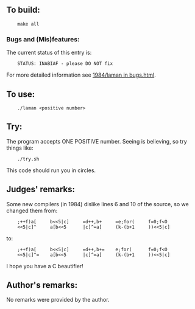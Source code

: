 ## To build:

``` <!---sh-->
    make all
```


### Bugs and (Mis)features:

The current status of this entry is:

```
    STATUS: INABIAF - please DO NOT fix
```

For more detailed information see [1984/laman in bugs.html](../../bugs.html#1984_laman).



## To use:

``` <!---sh-->
    ./laman <positive number>
```


## Try:

The program accepts ONE POSITIVE number.  Seeing is believing, so try things
like:

``` <!---sh-->
    ./try.sh
```

This code should run you in circles.


## Judges' remarks:

Some new compilers (in 1984) dislike lines 6 and 10 of the source, so we changed
them from:

``` <!---c-->
	;++f)a[		b<<5|c]		=d++,b+		=e;for(		f=0;f<O
	<<5|c]^		a[b<<5		|c]^=a[		(k-(b+1		))<<5|c]
```

to:

``` <!---c-->
	;++f)a[		b<<5|c]		=d++,b+=	e;for(		f=0;f<O
	<<5|c]^=	a[b<<5		|c]^=a[		(k-(b+1		))<<5|c]
```

I hope you have a C beautifier!


## Author's remarks:

No remarks were provided by the author.


<!--

    Copyright © 1984-2024 by Landon Curt Noll. All Rights Reserved.

    You are free to share and adapt this file under the terms of this license:

        Creative Commons Attribution-ShareAlike 4.0 International (CC BY-SA 4.0)

    For more information, see:

        https://creativecommons.org/licenses/by-sa/4.0/

-->
